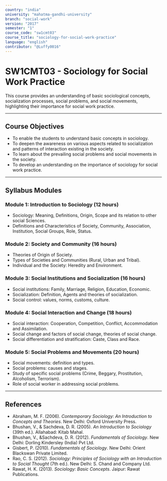 ```yaml
---
country: "india"
university: "mahatma-gandhi-university"
branch: "social-work"
version: "2017"
semester: "1"
course_code: "sw1cmt03"
course_title: "sociology-for-social-work-practice"
language: "english"
contributor: "@Luffy0016"
---
```

# SW1CMT03 - Sociology for Social Work Practice

This course provides an understanding of basic sociological concepts, socialization processes, social problems, and social movements, highlighting their importance for social work practice.

---
## Course Objectives

* To enable the students to understand basic concepts in sociology.
* To deepen the awareness on various aspects related to socialization and patterns of interaction existing in the society.
* To learn about the prevailing social problems and social movements in the society.
* To develop an understanding on the importance of sociology for social work practice.

---
## Syllabus Modules

### Module 1: Introduction to Sociology (12 hours)
* Sociology: Meaning, Definitions, Origin, Scope and its relation to other social Sciences.
* Definitions and Characteristics of Society, Community, Association, Institution, Social Groups, Role, Status.

### Module 2: Society and Community (16 hours)
* Theories of Origin of Society.
* Types of Societies and Communities (Rural, Urban and Tribal).
* Individual and the Society: Heredity and Environment.

### Module 3: Social Institutions and Socialization (16 hours)
* Social institutions: Family, Marriage, Religion, Education, Economic.
* Socialization: Definition, Agents and theories of socialization.
* Social control: values, norms, customs, culture.

### Module 4: Social Interaction and Change (18 hours)
* Social interaction: Cooperation, Competition, Conflict, Accommodation and Assimilation.
* Social change and factors of social change, theories of social change.
* Social differentiation and stratification: Caste, Class and Race.

### Module 5: Social Problems and Movements (20 hours)
* Social movements: definition and types.
* Social problems: causes and stages.
* Study of specific social problems (Crime, Beggary, Prostitution, Alcoholism, Terrorism).
* Role of social worker in addressing social problems.

---
## References
* Abraham, M. F. (2006). *Contemporary Sociology: An Introduction to Concepts and Theories*. New Delhi: Oxford University Press.
* Bhushan, V., & Sachdeva, D. R. (2005). *An Introduction to Sociology* (39th ed.). Allahabad: Kitab Mahal.
* Bhushan, V., &Sachdeva, D. R. (2012). *Fundamentals of Sociology*. New Delhi: Dorling Kindersley (India) Pvt Ltd.
* Gisbert, P. (2010). *Fundamentals of Sociology*. New Delhi: Orient Blackswan Private Limited.
* Rao, C. S. (2012). *Sociology: Principles of Sociology with an Introduction to Social Thought* (7th ed.). New Delhi: S. Chand and Company Ltd.
* Rawat, H. K. (2013). *Sociology: Basic Concepts*. Jaipur: Rawat Publications.